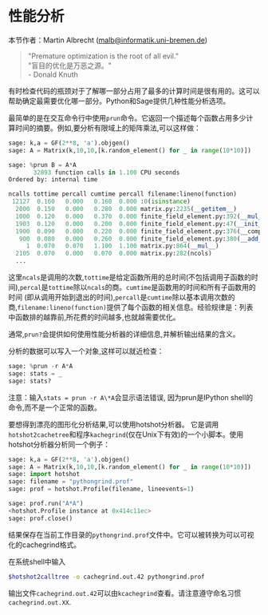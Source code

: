 # 性能分析

本节作者：Martin Albrecht (<malb@informatik.uni-bremen.de>)

> "Premature optimization is the root of all evil." <br>
> "盲目的优化是万恶之源。"<br> - Donald Knuth

有时检查代码的瓶颈对于了解哪一部分占用了最多的计算时间是很有用的。这可以帮助确定最需要优化哪一部分。Python和Sage提供几种性能分析选项。

最简单的是在交互命令行中使用`prun`命令。它返回一个描述每个函数占用多少计算时间的摘要。例如,要分析有限域上的矩阵乘法,可以这样做：
```py
sage: k,a = GF(2**8, 'a').objgen()
sage: A = Matrix(k,10,10,[k.random_element() for _ in range(10*10)])
```

```py
sage: %prun B = A*A
       32893 function calls in 1.100 CPU seconds
Ordered by: internal time

ncalls tottime percall cumtime percall filename:lineno(function)
 12127  0.160   0.000   0.160  0.000 :0(isinstance)
  2000  0.150   0.000   0.280  0.000 matrix.py:2235(__getitem__)
  1000  0.120   0.000   0.370  0.000 finite_field_element.py:392(__mul__)
  1903  0.120   0.000   0.200  0.000 finite_field_element.py:47(__init__)
  1900  0.090   0.000   0.220  0.000 finite_field_element.py:376(__compat)
   900  0.080   0.000   0.260  0.000 finite_field_element.py:380(__add__)
     1  0.070   0.070   1.100  1.100 matrix.py:864(__mul__)
  2105  0.070   0.000   0.070  0.000 matrix.py:282(ncols)
  ...
```

这里`ncals`是调用的次数,`tottime`是给定函数所用的总时间(不包括调用子函数的时间),`percal`是`tottime`除以`ncals`的商。`cumtime`是函数用的时间和所有子函数用的时间 (即从调用开始到退出的时间),`percall`是`cumtime`除以基本调用次数的商,`filename:lineno(function)`提供了每个函数的相关信息。经验规律是：列表中函数排的越靠前,所花费的时间越多,也就越需要优化。

通常,`prun?`会提供如何使用性能分析器的详细信息,并解析输出结果的含义。

分析的数据可以写入一个对象,这样可以就近检查：
```py
sage: %prun -r A*A
sage: stats = _
sage: stats?
```


注意：输入`stats = prun -r A\*A`会显示语法错误, 因为prun是IPython shell的命令,而不是一个正常的函数。

要想得到漂亮的图形化分析结果,可以使用hotshot分析器。 它是调用`hotshot2cachetree`和程序`kachegrind`(仅在Unix下有效)的一个小脚本。使用hotshot分析器分析同一个例子：
```py
sage: k,a = GF(2**8, 'a').objgen()
sage: A = Matrix(k,10,10,[k.random_element() for _ in range(10*10)])
sage: import hotshot
sage: filename = "pythongrind.prof"
sage: prof = hotshot.Profile(filename, lineevents=1)
```

```py
sage: prof.run("A*A")
<hotshot.Profile instance at 0x414c11ec>
sage: prof.close()
```


结果保存在当前工作目录的`pythongrind.prof`文件中。它可以被转换为可以可视化的cachegrind格式。

在系统shell中输入
```sh
$hotshot2calltree -o cachegrind.out.42 pythongrind.prof
```

输出文件`cachegrind.out.42`可以由`kcachegrind`查看。请注意遵守命名习惯`cachegrind.out.XX`.

